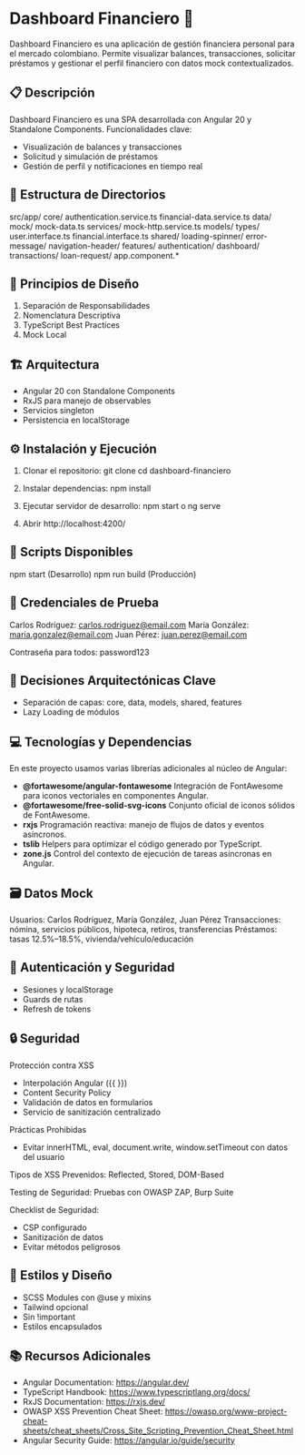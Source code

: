 # Dashboard Financiero 🚀

Dashboard Financiero es una aplicación de gestión financiera personal para el mercado colombiano. Permite visualizar balances, transacciones, solicitar préstamos y gestionar el perfil financiero con datos mock contextualizados.

## 📋 Descripción

Dashboard Financiero es una SPA desarrollada con Angular 20 y Standalone Components.
Funcionalidades clave:

- Visualización de balances y transacciones
- Solicitud y simulación de préstamos
- Gestión de perfil y notificaciones en tiempo real

## 📁 Estructura de Directorios

src/app/
core/
authentication.service.ts
financial-data.service.ts
data/
mock/
mock-data.ts
services/
mock-http.service.ts
models/
types/
user.interface.ts
financial.interface.ts
shared/
loading-spinner/
error-message/
navigation-header/
features/
authentication/
dashboard/
transactions/
loan-request/
app.component.\*

## 🎨 Principios de Diseño

1. Separación de Responsabilidades
2. Nomenclatura Descriptiva
3. TypeScript Best Practices
4. Mock Local

## 🏗️ Arquitectura

- Angular 20 con Standalone Components
- RxJS para manejo de observables
- Servicios singleton
- Persistencia en localStorage

## ⚙️ Instalación y Ejecución

1. Clonar el repositorio:
   git clone <url-del-repositorio>
   cd dashboard-financiero

2. Instalar dependencias:
   npm install

3. Ejecutar servidor de desarrollo:
   npm start o ng serve

4. Abrir http://localhost:4200/

## 📝 Scripts Disponibles

npm start (Desarrollo)
npm run build (Producción)

## 🔐 Credenciales de Prueba

Carlos Rodríguez: carlos.rodriguez@email.com
María González: maria.gonzalez@email.com
Juan Pérez: juan.perez@email.com

Contraseña para todos: password123

## 🧩 Decisiones Arquitectónicas Clave

- Separación de capas: core, data, models, shared, features
- Lazy Loading de módulos

## 💻 Tecnologías y Dependencias

En este proyecto usamos varias librerías adicionales al núcleo de Angular:

- **@fortawesome/angular-fontawesome**
  Integración de FontAwesome para iconos vectoriales en componentes Angular.
- **@fortawesome/free-solid-svg-icons**
  Conjunto oficial de iconos sólidos de FontAwesome.
- **rxjs**
  Programación reactiva: manejo de flujos de datos y eventos asíncronos.
- **tslib**
  Helpers para optimizar el código generado por TypeScript.
- **zone.js**
  Control del contexto de ejecución de tareas asíncronas en Angular.

## 🗃️ Datos Mock

Usuarios: Carlos Rodríguez, María González, Juan Pérez
Transacciones: nómina, servicios públicos, hipoteca, retiros, transferencias
Préstamos: tasas 12.5%–18.5%, vivienda/vehículo/educación

## 🔑 Autenticación y Seguridad

- Sesiones y localStorage
- Guards de rutas
- Refresh de tokens

## 🔒 Seguridad

Protección contra XSS

- Interpolación Angular ({{ }})
- Content Security Policy
- Validación de datos en formularios
- Servicio de sanitización centralizado

Prácticas Prohibidas

- Evitar innerHTML, eval, document.write, window.setTimeout con datos del usuario

Tipos de XSS Prevenidos: Reflected, Stored, DOM-Based

Testing de Seguridad: Pruebas con OWASP ZAP, Burp Suite

Checklist de Seguridad:

- CSP configurado
- Sanitización de datos
- Evitar métodos peligrosos

## 🎨 Estilos y Diseño

- SCSS Modules con @use y mixins
- Tailwind opcional
- Sin !important
- Estilos encapsulados

## 📚 Recursos Adicionales

- Angular Documentation: https://angular.dev/
- TypeScript Handbook: https://www.typescriptlang.org/docs/
- RxJS Documentation: https://rxjs.dev/
- OWASP XSS Prevention Cheat Sheet: https://owasp.org/www-project-cheat-sheets/cheat_sheets/Cross_Site_Scripting_Prevention_Cheat_Sheet.html
- Angular Security Guide: https://angular.io/guide/security
